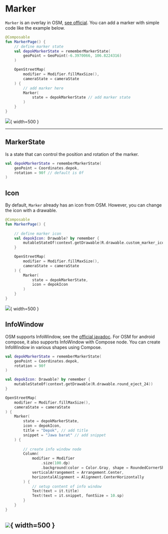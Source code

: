 # Marker

`Marker` is an overlay in OSM, [see official](https://github.com/osmdroid/osmdroid/wiki/Markers,-Lines-and-Polygons-(Kotlin)#marker). You can add a marker with simple code like the example below.

```kotlin
@Composable
fun MarkerPage() {
    // define marker state
    val depokMarkerState = rememberMarkerState(
        geoPoint = GeoPoint(-6.3970066, 106.8224316)
    )

    OpenStreetMap(
        modifier = Modifier.fillMaxSize(),
        cameraState = cameraState
    ) {
        // add marker here
        Marker(
            state = depokMarkerState // add marker state
        )
    }
}
```

![](/images/marker-default.png){ width=500 }

---

## MarkerState
Is a state that can control the position and rotation of the marker.

```kotlin
val depokMarkerState = rememberMarkerState(
    geoPoint = Coordinates.depok,
    rotation = 90f // default is 0f
)
```

## Icon
By default, `Marker` already has an icon from OSM. However, you can change the icon with a drawable.

```kotlin
@Composable
fun MarkerPage() {
    
    // define marker icon
    val depokIcon: Drawable? by remember {
        mutableStateOf(context.getDrawable(R.drawable.custom_marker_icon))
    }

    OpenStreetMap(
        modifier = Modifier.fillMaxSize(),
        cameraState = cameraState
    ) {
        Marker(
            state = depokMarkerState,
            icon = depokIcon
        )
    }
}

```

![](/images/marker-custom.png){ width=500 }

## InfoWindow
OSM supports InfoWindow, see the [official javadoc](https://osmdroid.github.io/osmdroid/javadocs/osmdroid-android/debug/index.html?org/osmdroid/views/overlay/infowindow/InfoWindow.html). For OSM for android compose, it also supports InfoWindow with Compose node. You can create InfoWindow in various shapes using Compose.

```kotlin
val depokMarkerState = rememberMarkerState(
    geoPoint = Coordinates.depok,
    rotation = 90f
)

val depokIcon: Drawable? by remember {
    mutableStateOf(context.getDrawable(R.drawable.round_eject_24))
}

OpenStreetMap(
    modifier = Modifier.fillMaxSize(),
    cameraState = cameraState
) {
    Marker(
        state = depokMarkerState,
        icon = depokIcon,
        title = "Depok", // add title
        snippet = "Jawa barat" // add snippet
    ) {
        
        // create info window node
        Column(
            modifier = Modifier
                .size(100.dp)
                .background(color = Color.Gray, shape = RoundedCornerShape(7.dp)),
            verticalArrangement = Arrangement.Center,
            horizontalAlignment = Alignment.CenterHorizontally
        ) {
            // setup content of info window
            Text(text = it.title)
            Text(text = it.snippet, fontSize = 10.sp)
        }
    }
}
```

![](/images/info-window.png){ width=500 }
---